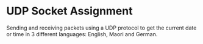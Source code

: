 # UDP Socket Assignment

Sending and receiving packets using a UDP protocol to get the current date or time in 3 different languages: English, Maori and German.
